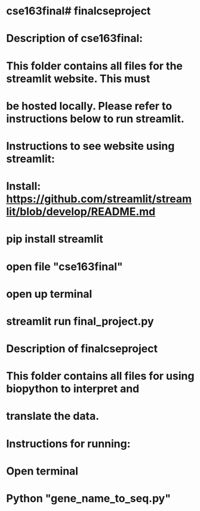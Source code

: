 # cse163final# finalcseproject

# Description of cse163final:
# This folder contains all files for the streamlit website. This must
# be hosted locally. Please refer to instructions below to run streamlit.

# Instructions to see website using streamlit:
# Install: https://github.com/streamlit/streamlit/blob/develop/README.md
# pip install streamlit
# open file "cse163final"
# open up terminal
# streamlit run final_project.py


# Description of finalcseproject
# This folder contains all files for using biopython to interpret and
# translate the data.

# Instructions for running:
# Open terminal
# Python "gene_name_to_seq.py"